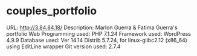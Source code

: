 # couples_portfolio

URL: http://3.84.84.18/
Description: Marlon Guerra & Fatima Guerra's portfolio
Web Programming used: PHP 7.1.24
Framework used: WordPress 4.9.9
Database used: Ver 14.14 Distrib 5.7.24, for linux-glibc2.12 (x86_64) using  EditLine wrapper
Git version used: 2.7.4
